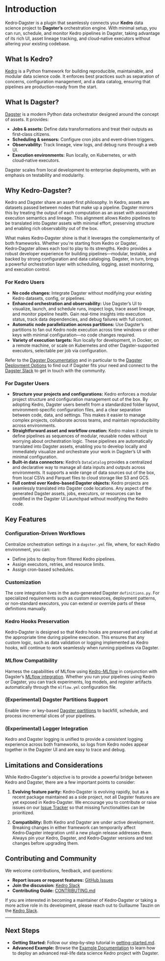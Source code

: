 # Introduction

Kedro‑Dagster is a  plugin that seamlessly connects your **Kedro** data science project to **Dagster’s** orchestration engine. With minimal setup, you can run, schedule, and monitor Kedro pipelines in Dagster, taking advantage of its rich UI, asset lineage tracking, and cloud‑native executors without altering your existing codebase.

## What Is Kedro?

[Kedro](https://kedro.readthedocs.io/) is a Python framework for building reproducible, maintainable, and modular data science code. It enforces best practices such as separation of concerns, configuration management, and a data catalog, ensuring that pipelines are production‑ready from the start.

## What Is Dagster?

[Dagster](https://docs.dagster.io/) is a modern Python data orchestrator designed around the concept of assets. It provides:

- **Jobs & assets:** Define data transformations and treat their outputs as first‑class citizens.
- **Scheduling & sensors:** Configure cron jobs and event‑driven triggers.
- **Observability:** Track lineage, view logs, and debug runs through a web UI.
- **Execution environments:** Run locally, on Kubernetes, or with cloud‑native executors.

Dagster scales from local development to enterprise deployments, with an emphasis on testability and modularity.

## Why Kedro‑Dagster?

Kedro and Dagster share an asset-first philosophy. In Kedro, assets are datasets passed between nodes that make up a pipeline. Dagster mirrors this by treating the output of each computation as an asset with associated execution semantics and lineage. This alignment allows Kedro pipelines to be translated into Dagster assets with minimal effort, preserving structure and enabling rich observability out of the box.

What makes Kedro‑Dagster shine is that it leverages the complementarity of both frameworks. Whether you're starting from Kedro or Dagster, Kedro‑Dagster allows each tool to play to its strengths. Kedro provides a robust developer experience for building pipelines—modular, testable, and backed by strong configuration and data cataloging. Dagster, in turn, brings a powerful orchestration layer with scheduling, logging, asset monitoring, and execution control.

### For Kedro Users

- **No code changes:** Integrate Dagster without modifying your existing Kedro datasets, config, or pipelines.
- **Enhanced orchestration and observability:** Use Dagster’s UI to visualize, launch, and schedule runs, inspect logs, trace asset lineage, and monitor pipeline health. Gain real-time insights into execution status, track data dependencies, and debug failures with full context.
- **Automatic node parallelization across partitions:** Use Dagster’s partitions to fan out Kedro node execution across time windows or other keys with minimal configuration—no code changes required.
- **Variety of execution targets:** Run locally for development, in Docker, on a remote machine, or scale on Kubernetes and other Dagster-supported executors, selectable per job via configuration.

Refer to the [Dagster Documentation](https://docs.dagster.io) and in particular to the [Dagster Deployment Options](https://docs.dagster.io/guides/deploy) to find out if Dagster fits your need and connect to the [Dagster Slack](https://dagster.io/slack) to get in touch with the community.

### For Dagster Users

- **Structure your projects and configurations:** Kedro enforces a modular project structure and configuration management out of the box. By adopting Kedro, Dagster users benefit from a standardized folder layout, environment-specific configuration files, and a clear separation between code, data, and settings. This makes it easier to manage complex projects, collaborate across teams, and maintain reproducibility across environments.
- **Straightforward asset and workflow creation:** Kedro makes it simple to define pipelines as sequences of modular, reusable nodes without worrying about orchestration logic. These pipelines are automatically translated into Dagster assets, enabling you to develop locally and immediately visualize and orchestrate your work in Dagster’s UI with minimal configuration.
- **Built‑in data connectors:** Kedro’s `DataCatalog` provides a centralized and declarative way to manage all data inputs and outputs across environments. It supports a wide range of data sources out of the box, from local CSVs and Parquet files to cloud storage like S3 and GCS.
- **Full control over Kedro-based Dagster objects:** Kedro projects are seamlessly translated into Dagster code locations. Any aspect of the generated Dagster assets, jobs, executors, or resources can be modified in the Dagster UI Launchpad without modifying the Kedro code.

## Key Features

### Configuration‑Driven Workflows

Centralize orchestration settings in a `dagster.yml` file, where, for each Kedro environment, you can:

- Define jobs to deploy from filtered Kedro pipelines.
- Assign executors, retries, and resource limits.
- Assign cron-based schedules.

### Customization

The core integration lives in the auto‑generated Dagster `definitions.py`. For specialized requirements such as custom resources, deployment patterns, or non‑standard executors, you can extend or override parts of these definitions manually.

### Kedro Hooks Preservation

Kedro‑Dagster is designed so that Kedro hooks are preserved and called at the appropriate time during pipeline execution. This ensures that any custom logic, such as data validation or logging implemented as Kedro hooks, will continue to work seamlessly when running pipelines via Dagster.

### MLflow Compatibility

Harness the capabilities of MLflow using [Kedro-MLflow](https://github.com/Galileo-Galilei/kedro-mlflow) in conjunction with Dagster’s [MLflow integration](https://dagster.io/integrations/dagster-mlflow). Whether you run your pipelines using Kedro or Dagster, you can track experiments, log models, and register artifacts automatically through the `mlflow.yml` configuration file.

### (Experimental) Dagster Partitions Support

Enable time- or key-based [Dagster partitions](https://docs.dagster.io/guides/build/partitions-and-backfills) to backfill, schedule, and process incremental slices of your pipelines.

### (Experimental) Logger Integration

Kedro and Dagster logging is unified to provide a consistent logging experience across both frameworks, so logs from Kedro nodes appear together in the Dagster UI and are easy to trace and debug.

## Limitations and Considerations

While Kedro‑Dagster's objective is to provide a powerful bridge between Kedro and Dagster, there are a few important points to consider:

1. **Evolving feature parity:**
   Kedro‑Dagster is evolving rapidly, but as a recent package maintained as a side project, not all Dagster features are yet exposed in Kedro‑Dagster. We encourage you to contribute or raise issues on our [Issue Tracker](https://github.com/gtauzin/kedro-dagster/issues) so that missing functionalities can be prioritized.

2. **Compatibility:**
   Both Kedro and Dagster are under active development. Breaking changes in either framework can temporarily affect Kedro‑Dagster integration until a new plugin release addresses them. Always pin your Kedro, Dagster, and Kedro‑Dagster versions and test changes before upgrading them.

## Contributing and Community

We welcome contributions, feedback, and questions:

- **Report issues or request features:** [GitHub Issues](https://github.com/gtauzin/kedro-dagster/issues)
- **Join the discussion:** [Kedro Slack](https://slack.kedro.org/)
- **Contributing Guide:** [CONTRIBUTING.md](https://github.com/gtauzin/kedro-dagster/blob/main/CONTRIBUTING.md)

If you are interested in becoming a maintainer of Kedro‑Dagster or taking a more active role in its development, please reach out to Guillaume Tauzin on the [Kedro Slack](https://slack.kedro.org/).

---

## Next Steps

- **Getting Started:** Follow our step‑by‑step tutorial in [getting-started.md](getting-started.md).
- **Advanced Example:** Browse the [Example Documentation](example.md) to learn how to deploy an advanced real-life data science Kedro project with Dagster.
